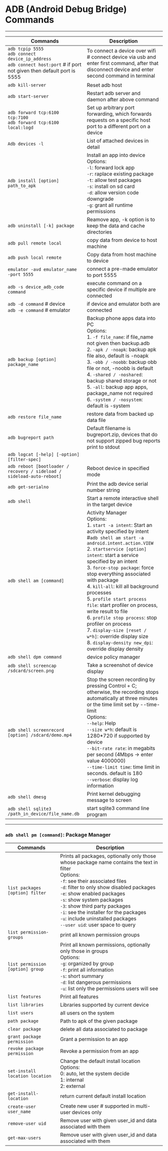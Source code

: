 # ADB (Android Debug Bridge) Commands

---

|Commands| Description |
|---|---|
|`adb tcpip 5555`<br> `adb connect device_ip_address` <br> `adb connect host:port` # if port not given then default port is 5555|To connect a device over wifi <br> # connect device via usb and enter first command, after that disconnect device and enter second command in terminal|
|`adb kill-server`| Reset adb host |
|`adb start-server`|Restart adb server and daemon after above command|
|`adb forward tcp:6100 tcp:7100` <br> `adb forward tcp:6100 local:logd`|Set up arbitrary port forwarding, which forwards requests on a specific host port to a different port on a device|
|`Adb devices -l`| List of attached devices in detail |
|`Adb install [option] path_to_apk` |Install an app into device <br>Options:<br> `-l`: forward lock app <br>`-r`: raplace existing package <br>`-t`: allow test packages <br>`-s`: install on sd card <br>`-d`: allow version code downgrade <br>`-g`: grant all runtime permissions|
|`adb uninstall [-k] package`|Reamove app, -k option is to keep the data and cache directories|
|`adb pull remote local`|copy data from device to host machine|
|`adb push local remote`|Copy data from host machine to device|
|`emulator -avd emulator_name -port 5555`|connect a pre-made emulator to port 5555|
|`adb -s device_adb_code command`|execute command on a specific device if multiple are connected|
|`adb -d command` # device <br> `adb -e command` # emulator|if device and emulator both are connected|
|`adb backup [option] package_name` |Backup phone apps data into PC <br>Options:<br>1. `-f file_name`: if file_name not given then backup.adb <br>2. `-apk / -noapk`: backup apk file also, default is -noapk <br>3. `-obb / -noobb`: backup obb file or not, -noobb is default <br>4. `-shared / -noshared`: backup shared storage or not <br>5. `-all`: backup app apps, package_name not required <br>6. `-system / -nosystem`: default is -system|
|`adb restore file_name`|restore data from backed up data file|
|`adb bugreport path`|Default filename is bugreport.zip, devices that do not support zipped bug reports print to stdout|
|`adb logcat [-help] [-option] [filter-spec]`||
|`adb reboot [bootloader / recovery / sideload / sideload-auto-reboot]`|Reboot device in specified mode|
|`adb get-serialno`|Print the adb device serial number string|
|`adb shell`|Start a remote interactive shell in the target device|
|`adb shell am [command]` |Activity Manager<br>Options:<br>1.  `start -a intent`: Start an activity specified by intent <br> #`adb shell am start -a android.intent.action.VIEW` <br> 2. `startservice [option] intent`: start a service specified by an intent <br>3. `force-stop package`: force stop everything associated with package <br>4. `kill-all`: kill all background processes <br>5. `profile start process file`: start profiler on process, write result to file <br>6. `profile stop process`: stop profiler on process <br>7. `display-size [reset / w*h]`: override display size <br> 8. `display-density new_dpi`: override display density|
|`adb shell dpm command`|device policy manager|
|`adb shell screencap /sdcard/screen.png`|Take a screenshot of device display|
|`adb shell screenrecord [option] /sdcard/demo.mp4`|Stop the screen recording by pressing Control + C; otherwise, the recording stops automatically at three minutes or the time limit set by --time-limit<br>Options: <br>`--help`: Help <br>`--size w*h`: default is 1280*720 if supported by device <br>`--bit-rate rate`: in megabits per second (4Mbps -> enter value 4000000) <br>`--time-limit time`: time limit in seconds. default is 180 <br>`--verbose`: display log information|
|`adb shell dmesg`|Print kernel debugging message to screen|
|`adb shell sqlite3 /path_in_device/file_name.db`|start sqlite3 command line program|

---

### `adb shell pm [command]`: Package Manager

|Commands| Description |
|--------|-------------|
|`list packages [option] filter` |Prints all packages, optionally only those whose package name contains the text in filter<br>Options:<br> `-f`: see their associated files <br>`-d`: filter to only show disabled packages <br>`-e`: show enabled packages <br> `-s`: show system packages <br> `-3`: show third party packages <br> `-i`: see the installer for the packages <br> `-u`: include uninstalled packages <br> `--user uid`: user space to query|
|`list permission-groups`|print all known permission groups|
|`list permission [option] group`|Print all known permissions, optionally only those in groups<br>Options: <br> `-g`: organized by group <br> `-f`: print all information <br>`-s`: short summary <br>`-d`: list dangerous permissions <br>`-u`: list only the permissions users will see|
|`list features`|Print all features|
|`list libraries`|Libraries supported by current device|
|`list users`|all users on the system|
|`path package`|Path to apk of the given package|
|`clear package`|delete all data associated to package|
|`grant package permission`|Grant a permission to an app|
|`revoke package permission`|Revoke a permission from an app|
|`set-install location location`|Change the default install location<br>Options: <br> 0: auto, let the system decide <br>1: internal <br> 2: external|
|`get-install-location`|return current default install location|
|`create-user user_name`|Create new user # supported in multi-user devices only|
|`remove-user uid`|Remove user with given user_id and data associated with them|
|`get-max-users`|Remove user with given user_id and data associated with them|
